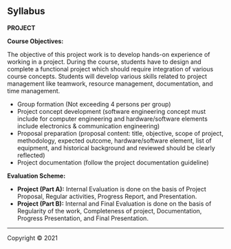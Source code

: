 ## Syllabus

**PROJECT**

**Course Objectives:**

The objective of this project work is to develop hands-on experience of working in a project. During the course, students have to design and complete a functional project which should require integration of various course concepts. Students will develop various skills related to project management like teamwork, resource management, documentation, and time management.

* Group formation (Not exceeding 4 persons per group)
* Project concept development (software engineering concept must include for computer engineering and hardware/software elements include electronics & communication engineering)
* Proposal preparation (proposal content: title, objective, scope of project, methodology, expected outcome, hardware/software element, list of equipment, and historical background and reviewed should be clearly reflected)
* Project documentation (follow the project documentation guideline)

**Evaluation Scheme:**

* **Project (Part A):** Internal Evaluation is done on the basis of Project Proposal, Regular activities, Progress Report, and Presentation.
* **Project (Part B):** Internal and Final Evaluation is done on the basis of Regularity of the work, Completeness of project, Documentation, Progress Presentation, and Final Presentation.

---

Copyright © 2021
